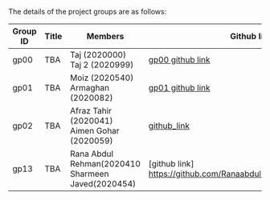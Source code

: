 
The details of the project groups are as follows:

| Group ID | Title | Members | Github link |	Milestone 1 |	Milestone 2 |	Milestone 3 |	Milestone 4 |
| ---      | ----------- | ----------- | ----------- | ----------- | ----------- | ----------- | ----------- |
| gp00     | TBA   | Taj (2020000)<br>Taj 2 (2020999) | [gp00 github link](https://github.com/tajkhan/xv6-riscv-os-fall22) | 0 | 0 | 0 | 0 |
| gp01     | TBA   | Moiz (2020540)<br>Armaghan (2020082) | [gp01 github link](https://github.com/MoizKhuzema/CS311-Project) | 0 | 0 | 0 | 0 |
| gp02     | TBA   | Afraz Tahir (2020041)<br>Aimen Gohar (2020059) | [github_link](https://github.com/afraztahir231/CS_311_Project) | 0 | 0 | 0 | 0 |
| gp13     | TBA   | Rana Abdul Rehman(2020410<br>Sharmeen Javed(2020454)| [github link] https://github.com/Ranaabdulrehman30/os_project.git | 0 | 0 | 0 | 0 |
